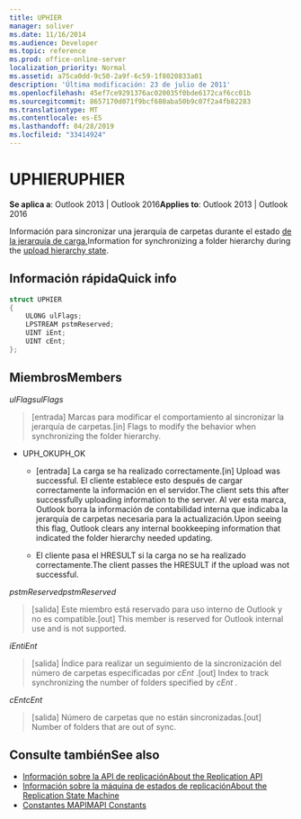 ```yaml
---
title: UPHIER
manager: soliver
ms.date: 11/16/2014
ms.audience: Developer
ms.topic: reference
ms.prod: office-online-server
localization_priority: Normal
ms.assetid: a75ca0dd-9c50-2a9f-6c59-1f8020833a01
description: 'Última modificación: 23 de julio de 2011'
ms.openlocfilehash: 45ef7ce9291376ac020035f0bde6172caf6cc01b
ms.sourcegitcommit: 8657170d071f9bcf680aba50b9c07f2a4fb82283
ms.translationtype: MT
ms.contentlocale: es-ES
ms.lasthandoff: 04/28/2019
ms.locfileid: "33414924"
---
```

# <a name="uphier"></a><span data-ttu-id="658cf-103">UPHIER</span><span class="sxs-lookup"><span data-stu-id="658cf-103">UPHIER</span></span>
 
<span data-ttu-id="658cf-104">**Se aplica a**: Outlook 2013 | Outlook 2016</span><span class="sxs-lookup"><span data-stu-id="658cf-104">**Applies to**: Outlook 2013 | Outlook 2016</span></span> 
  
<span data-ttu-id="658cf-105">Información para sincronizar una jerarquía de carpetas durante el estado [de la jerarquía de carga.](upload-hierarchy-state.md)</span><span class="sxs-lookup"><span data-stu-id="658cf-105">Information for synchronizing a folder hierarchy during the [upload hierarchy state](upload-hierarchy-state.md).</span></span>
  
## <a name="quick-info"></a><span data-ttu-id="658cf-106">Información rápida</span><span class="sxs-lookup"><span data-stu-id="658cf-106">Quick info</span></span>

```cpp
struct UPHIER 
{ 
    ULONG ulFlags; 
    LPSTREAM pstmReserved; 
    UINT iEnt; 
    UINT cEnt; 
};
```

## <a name="members"></a><span data-ttu-id="658cf-107">Miembros</span><span class="sxs-lookup"><span data-stu-id="658cf-107">Members</span></span>

<span data-ttu-id="658cf-108">_ulFlags_</span><span class="sxs-lookup"><span data-stu-id="658cf-108">_ulFlags_</span></span>
  
> <span data-ttu-id="658cf-109">[entrada] Marcas para modificar el comportamiento al sincronizar la jerarquía de carpetas.</span><span class="sxs-lookup"><span data-stu-id="658cf-109">[in] Flags to modify the behavior when synchronizing the folder hierarchy.</span></span>
    
  - <span data-ttu-id="658cf-110">UPH_OK</span><span class="sxs-lookup"><span data-stu-id="658cf-110">UPH_OK</span></span>
    
    - <span data-ttu-id="658cf-111">[entrada] La carga se ha realizado correctamente.</span><span class="sxs-lookup"><span data-stu-id="658cf-111">[in] Upload was successful.</span></span> <span data-ttu-id="658cf-112">El cliente establece esto después de cargar correctamente la información en el servidor.</span><span class="sxs-lookup"><span data-stu-id="658cf-112">The client sets this after successfully uploading information to the server.</span></span> <span data-ttu-id="658cf-113">Al ver esta marca, Outlook borra la información de contabilidad interna que indicaba la jerarquía de carpetas necesaria para la actualización.</span><span class="sxs-lookup"><span data-stu-id="658cf-113">Upon seeing this flag, Outlook clears any internal bookkeeping information that indicated the folder hierarchy needed updating.</span></span> 
    
    - <span data-ttu-id="658cf-114">El cliente pasa el HRESULT si la carga no se ha realizado correctamente.</span><span class="sxs-lookup"><span data-stu-id="658cf-114">The client passes the HRESULT if the upload was not successful.</span></span>
    
<span data-ttu-id="658cf-115">_pstmReserved_</span><span class="sxs-lookup"><span data-stu-id="658cf-115">_pstmReserved_</span></span>
  
> <span data-ttu-id="658cf-116">[salida] Este miembro está reservado para uso interno de Outlook y no es compatible.</span><span class="sxs-lookup"><span data-stu-id="658cf-116">[out] This member is reserved for Outlook internal use and is not supported.</span></span>
    
<span data-ttu-id="658cf-117">_iEnt_</span><span class="sxs-lookup"><span data-stu-id="658cf-117">_iEnt_</span></span>
  
> <span data-ttu-id="658cf-118">[salida] Índice para realizar un seguimiento de la sincronización del número de carpetas especificadas por  *cEnt*  .</span><span class="sxs-lookup"><span data-stu-id="658cf-118">[out] Index to track synchronizing the number of folders specified by  *cEnt*  .</span></span> 
    
<span data-ttu-id="658cf-119">_cEnt_</span><span class="sxs-lookup"><span data-stu-id="658cf-119">_cEnt_</span></span>
  
> <span data-ttu-id="658cf-120">[salida] Número de carpetas que no están sincronizadas.</span><span class="sxs-lookup"><span data-stu-id="658cf-120">[out] Number of folders that are out of sync.</span></span>
    
## <a name="see-also"></a><span data-ttu-id="658cf-121">Consulte también</span><span class="sxs-lookup"><span data-stu-id="658cf-121">See also</span></span>

- [<span data-ttu-id="658cf-122">Información sobre la API de replicación</span><span class="sxs-lookup"><span data-stu-id="658cf-122">About the Replication API</span></span>](about-the-replication-api.md)
- [<span data-ttu-id="658cf-123">Información sobre la máquina de estados de replicación</span><span class="sxs-lookup"><span data-stu-id="658cf-123">About the Replication State Machine</span></span>](about-the-replication-state-machine.md)
- [<span data-ttu-id="658cf-124">Constantes MAPI</span><span class="sxs-lookup"><span data-stu-id="658cf-124">MAPI Constants</span></span>](mapi-constants.md)

